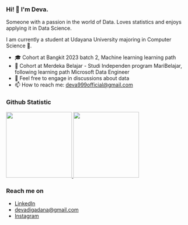 ### Hi! 👋 I'm Deva.

Someone with a passion in the world of Data. Loves statistics and enjoys applying it in Data Science.

I am currently a student at Udayana University majoring in Computer Science 🏫.

- 🎓 Cohort at Bangkit 2023 batch 2, Machine learning learning path
- 📖 Cohort at Merdeka Belajar - Studi Independen program MariBelajar, following learning path Microsoft Data Engineer
- 💬 Feel free to engage in discussions about data
- 📫 How to reach me: deva999official@gmail.com


  
### Github Statistic
<p align="left">
<a href="https://github.com/Bagusdevaa">
  <img height="180em" src="https://github-readme-stats-eight-theta.vercel.app/api?username=Bagusdevaa&show_icons=true&theme=algolia&include_all_commits=true&count_private=true"/>
  <img height="180em" src="https://github-readme-stats-eight-theta.vercel.app/api/top-langs/?username=Bagusdevaa&layout=compact&langs_count=8&theme=algolia"/>
</a>
</p>

### Reach me on
- <a href="https://linkedin.com/in/bagus-deva/">LinkedIn</a>
- devadigadana@gmail.com
- <a href="https://instagram.com/bagusdevaddp">Instagram</a>

